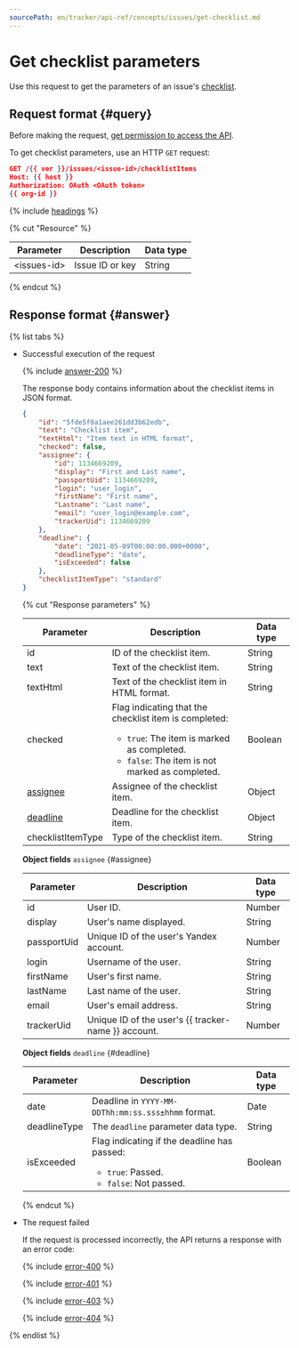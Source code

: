 ```yaml
---
sourcePath: en/tracker/api-ref/concepts/issues/get-checklist.md
---
```

# Get checklist parameters

Use this request to get the parameters of an issue's [checklist](../../user/checklist.md).

## Request format {#query}

Before making the request, [get permission to access the API](../access.md).

To get checklist parameters, use an HTTP `GET` request:

```json
GET /{{ ver }}/issues/<issue-id>/checklistItems
Host: {{ host }}
Authorization: OAuth <OAuth token>
{{ org-id }}
```

{% include [headings](../../../_includes/tracker/api/headings.md) %}

{% cut "Resource" %}

| Parameter | Description | Data type |
| --- | --- | --- |
| \<issues-id\> | Issue ID or key | String |

{% endcut %}

## Response format {#answer}

{% list tabs %}

- Successful execution of the request

    {% include [answer-200](../../../_includes/tracker/api/answer-200.md) %}

    The response body contains information about the checklist items in JSON format.

    ```json
    {
        "id": "5fde5f0a1aee261dd3b62edb",
        "text": "Checklist item",
        "textHtml": "Item text in HTML format",
        "checked": false,
        "assignee": {
            "id": 1134669209,
            "display": "First and Last name",
            "passportUid": 1134669209,
            "login": "user_login",
            "firstName": "First name",
            "Lastname": "Last name",
            "email": "user_login@example.com",
            "trackerUid": 1134669209
        },
        "deadline": {
            "date": "2021-05-09T00:00:00.000+0000",
            "deadlineType": "date",
            "isExceeded": false
        },
        "checklistItemType": "standard"
    }
    ```

    {% cut "Response parameters" %}

    | Parameter | Description | Data type |
    | -------- | -------- | ---------- |
    | id | ID of the checklist item. | String |
    | text | Text of the checklist item. | String |
    | textHtml | Text of the checklist item in HTML format. | String |
    | checked | Flag indicating that the checklist item is completed:<ul><li>`true`: The item is marked as completed.</li><li>`false`: The item is not marked as completed.</li></ul> | Boolean |
    | [assignee](#assignee) | Assignee of the checklist item. | Object |
    | [deadline](#deadline) | Deadline for the checklist item. | Object |
    | checklistItemType | Type of the checklist item. | String |

    **Object fields** `assignee` {#assignee}

    | Parameter | Description | Data type |
    | ----- | ----- | ----- |
    | id | User ID. | Number |
    | display | User's name displayed. | String |
    | passportUid | Unique ID of the user's Yandex account. | Number |
    | login | Username of the user. | String |
    | firstName | User's first name. | String |
    | lastName | Last name of the user. | String |
    | email | User's email address. | String |
    | trackerUid | Unique ID of the user's {{ tracker-name }} account. | Number |

    **Object fields** `deadline` {#deadline}

    | Parameter | Description | Data type |
    | ----- | ----- | ----- |
    | date | Deadline in `YYYY-MM-DDThh:mm:ss.sss±hhmm` format. | Date |
    | deadlineType | The `deadline` parameter data type. | String |
    | isExceeded | Flag indicating if the deadline has passed: <ul><li>`true`: Passed.</li><li>`false`: Not passed.</li></ul> | Boolean |

    {% endcut %}

- The request failed

    If the request is processed incorrectly, the API returns a response with an error code:

    {% include [error-400](../../../_includes/tracker/api/answer-error-400.md) %}

    {% include [error-401](../../../_includes/tracker/api/answer-error-401.md) %}

    {% include [error-403](../../../_includes/tracker/api/answer-error-403.md) %}

    {% include [error-404](../../../_includes/tracker/api/answer-error-404.md) %}

{% endlist %}

